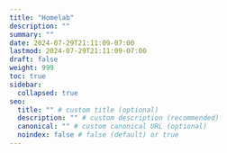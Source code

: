 ```yaml
---
title: "Homelab"
description: ""
summary: ""
date: 2024-07-29T21:11:09-07:00
lastmod: 2024-07-29T21:11:09-07:00
draft: false
weight: 999
toc: true
sidebar:
  collapsed: true
seo:
  title: "" # custom title (optional)
  description: "" # custom description (recommended)
  canonical: "" # custom canonical URL (optional)
  noindex: false # false (default) or true
---
```

